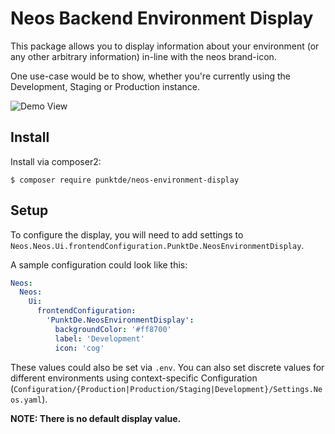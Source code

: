 # Neos Backend Environment Display
This package allows you to display information about your environment (or any other arbitrary information) in-line with the neos brand-icon.

One use-case would be to show, whether you're currently using the Development, Staging or Production instance.

![Demo View](Documentation/Demo.png)

## Install

Install via composer2:

```shell
$ composer require punktde/neos-environment-display
```

## Setup
To configure the display, you will need to add settings to `Neos.Neos.Ui.frontendConfiguration.PunktDe.NeosEnvironmentDisplay`.

A sample configuration could look like this:

```yaml
Neos:
  Neos:
    Ui:
      frontendConfiguration:
        'PunktDe.NeosEnvironmentDisplay':
          backgroundColor: '#ff8700'
          label: 'Development'
          icon: 'cog'
```

These values could also be set via `.env`. You can also set discrete values for different environments using context-specific Configuration (`Configuration/{Production|Production/Staging|Development}/Settings.Neos.yaml`).

**NOTE: There is no default display value.**
